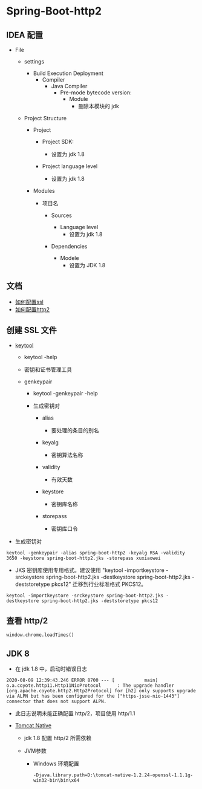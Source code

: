 # Spring-Boot-http2

## IDEA 配置

- File
    - settings
        - Build Execution Deployment
            - Compiler
                - Java Compiler
                    - Pre-mode bytecode version:
                        - Module
                            - 删除本模块的 jdk

    - Project Structure
        - Project
            - Project SDK:
                - 设置为 jdk 1.8
            
            - Project language level
                - 设置为 jdk 1.8

        - Modules
            - 项目名
                - Sources
                    - Language level
                        - 设置为 jdk 1.8
                
                - Dependencies
                    - Modele
                        - 设置为 JDK 1.8

## 文档

- [如何配置ssl](https://docs.spring.io/spring-boot/docs/current/reference/html/howto.html#howto-configure-ssl)
- [如何配置http2](https://docs.spring.io/spring-boot/docs/current/reference/html/howto.html#howto-configure-http2)

## 创建 SSL 文件

- [keytool](https://docs.oracle.com/javase/8/docs/technotes/tools/windows/keytool.html)
    - keytool -help
    - 密钥和证书管理工具
    
    - genkeypair
        - keytool -genkeypair -help
        - 生成密钥对
    
            - alias
                - 要处理的条目的别名
        
            - keyalg
                - 密钥算法名称
        
            - validity
                - 有效天数
            
            - keystore
                - 密钥库名称
            
            - storepass
                - 密钥库口令

- 生成密钥对

~~~
keytool -genkeypair -alias spring-boot-http2 -keyalg RSA -validity 3650 -keystore spring-boot-http2.jks -storepass xuxiaowei
~~~

- JKS 密钥库使用专用格式。建议使用 "keytool -importkeystore -srckeystore spring-boot-http2.jks -destkeystore spring-boot-http2.jks -deststoretype pkcs12" 迁移到行业标准格式 PKCS12。

~~~
keytool -importkeystore -srckeystore spring-boot-http2.jks -destkeystore spring-boot-http2.jks -deststoretype pkcs12
~~~

## 查看 http/2
~~~
window.chrome.loadTimes()
~~~

## JDK 8

- 在 jdk 1.8 中，启动时错误日志
~~~
2020-08-09 12:39:43.246 ERROR 8700 --- [           main] o.a.coyote.http11.Http11NioProtocol      : The upgrade handler [org.apache.coyote.http2.Http2Protocol] for [h2] only supports upgrade via ALPN but has been configured for the ["https-jsse-nio-1443"] connector that does not support ALPN.
~~~
- 此日志说明未能正确配置 http/2，项目使用 http/1.1

- [Tomcat Native](http://tomcat.apache.org/download-native.cgi)

    - jdk 1.8 配置 http/2 所需依赖
    
    - JVM参数
        
        - Windows 环境配置
            ~~~
            -Djava.library.path=D:\tomcat-native-1.2.24-openssl-1.1.1g-win32-bin\bin\x64
            ~~~
